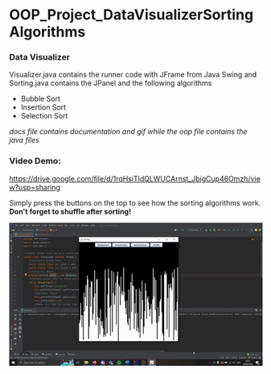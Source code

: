 # OOP_Project_DataVisualizerSortingAlgorithms
### Data Visualizer
Visualizer.java contains the runner code with JFrame from Java Swing and Sorting.java contains the JPanel and the following algorithms
* Bubble Sort
* Insertion Sort
* Selection Sort

*docs file contains documentation and gif while the oop file contains the java files*
### Video Demo:
https://drive.google.com/file/d/1rqHsiTldQLWUCArnst_JbigCup46Omzh/view?usp=sharing

Simply press the buttons on the top to see how the sorting algorithms work. **Don't forget to shuffle after sorting!**

![](https://github.com/CH1MP5T0N/OOP_Project_DataVisualizerSortingAlgorithms/blob/main/docs/ezgif-2-fe44dc3d68.gif)
